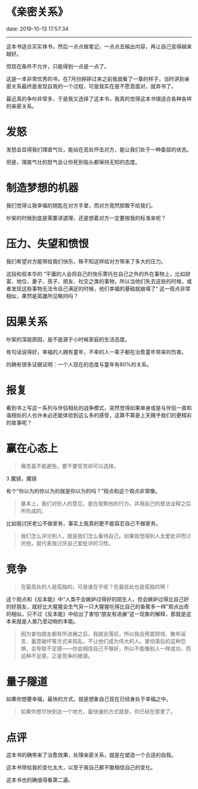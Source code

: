 # 《亲密关系》
date: 2019-10-13 17:57:34

---
这本书适合买实体书，然后一点点做笔记，一点点去输出内容，再让自己变得越来越好。

但现在条件不允许，只能得到一点是一点了。

这是一本非常优秀的书，在7月份婷婷过来之前我就看了一章的样子，当时讲到亲密关系最终是发现自我的一个过程，可是我实在是不愿意面对，就弃书了。

最近真的争吵非常多，于是我又选择了这本书，我真的觉得这本书很适合各种各样的亲密关系。

# 发怒

发怒会显得我们理直气壮，能站在高处怦击对方，能让我们处于一种委屈的状态。

但是，理直气壮的怒气会让你死到临头都保持无知的态度。

# 制造梦想的机器

我们觉得让我幸福的钥匙在对方手里，而对方竟然胆敢不给我们。

吵架的时候到底是需要讲道理，还是想着对方一定要按我的标准来呢？

# 压力、失望和愤恨

我们希望对方能带给我们快乐，殊不知这样给对方带来了多大的压力。

这段和叔本华的 “平庸的人会将自己的快乐寄托在自己之外的外在事物上，比如财富、地位、妻子、孩子、朋友、社交之类的事物，所以当他们失去这些的时候，或者发现这些事物无法令自己满足的时候，他们幸福的基础就崩塌了” 这一观点非常相似，果然是英雄所见略同吗？

# 因果关系

吵架的深层原因，是不是源于小时候家庭的生活态度。

有句话说得好，幸福的人拥有童年，不幸的人一辈子都在治愈童年带来的伤害。

的确有很多证据证明：一个人现在的态度与童年有80%的关系。

# 报复

看到书上写这一系列与伴侣相处的战争模式，突然觉得如果单身或是与伴侣一直和谐相处的人也许未必还能体验到这么多的感受，这算不算是上天赐予我们的更精彩的故事呢？

# 赢在心态上

> 痛苦虽不能避免，要不要受苦却可以选择。


3 魔镜，魔镜

有个“你以为的你以为的就是你以为的吗？”观点和这个观点非常像。

> 基本上，我们对别人的意见，是在观察他的行为，并用自己的想法诠释之后所形成的。

比如我讨厌老公不做家务，事实上我真的更不能容忍自己不做家务。

> 我们怎么评论别人，就是我们怎么看待自己。如果我觉得别人太爱批评而讨厌他，就代表我讨厌自己爱批评的习性。


# 竞争

> 在最高处的人是孤独的，可是谁在乎呢？在最低处也是孤独的啊！

这个观点和《反本能》中“人类不会嫉妒过得好的陌生人，但会嫉妒过得比自己好的好朋友，就好比大猩猩会生气另一只大猩猩吃得比自己的香蕉多一样”观点出奇的相似，只不过《反本能》中给出了害怕“朋友有进展”这一现象的解释，那就是这本来就是人类乃至动物的本能。

> 因为害怕朋友都有所进展之后，我就会落后，所以我会用耍把戏、散布谣言、蓄意破坏等方式来捣乱，不让他们成为伟大的人。害怕落后的这种恐惧，会导致不足感——你会相信自己不够好，所以不能像别人一样成功，而这种不足感，正是竞争的根源。


# 量子隧道

如果你想要幸福，最快的方式，就是想象自己现在已经身处于幸福之中。

> 如果你想尽快到达一个地方，最快速的方式就是，你已经在那里了。


# 点评

这本书的确带来了治愈效果，处理亲密关系，就是在塑造一个合适的自我。

这本书带给我的变化太大，以至于我自己都不敢相信自己的变化。

这本书也的确值得看第二遍。